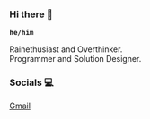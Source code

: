 ### Hi there 👋

**` he/him `**

Rainethusiast and Overthinker.<br />
Programmer and Solution Designer.<br />

### Socials 💻
[Gmail](almostjohn25@gmail.com)
